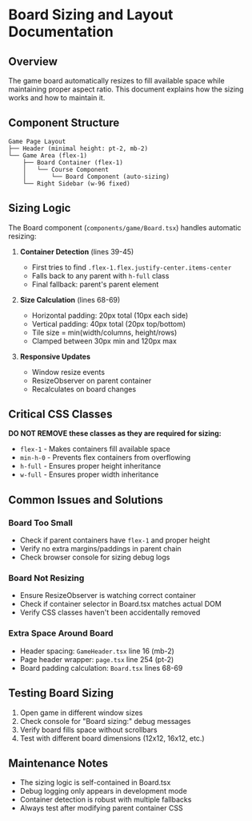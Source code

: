 # Board Sizing and Layout Documentation

## Overview
The game board automatically resizes to fill available space while maintaining proper aspect ratio. This document explains how the sizing works and how to maintain it.

## Component Structure

```
Game Page Layout
├── Header (minimal height: pt-2, mb-2)
└── Game Area (flex-1)
    ├── Board Container (flex-1)
    │   └── Course Component
    │       └── Board Component (auto-sizing)
    └── Right Sidebar (w-96 fixed)
```

## Sizing Logic

The Board component (`components/game/Board.tsx`) handles automatic resizing:

1. **Container Detection** (lines 39-45)
   - First tries to find `.flex-1.flex.justify-center.items-center`
   - Falls back to any parent with `h-full` class
   - Final fallback: parent's parent element

2. **Size Calculation** (lines 68-69)
   - Horizontal padding: 20px total (10px each side)
   - Vertical padding: 40px total (20px top/bottom)
   - Tile size = min(width/columns, height/rows)
   - Clamped between 30px min and 120px max

3. **Responsive Updates**
   - Window resize events
   - ResizeObserver on parent container
   - Recalculates on board changes

## Critical CSS Classes

**DO NOT REMOVE these classes as they are required for sizing:**

- `flex-1` - Makes containers fill available space
- `min-h-0` - Prevents flex containers from overflowing
- `h-full` - Ensures proper height inheritance
- `w-full` - Ensures proper width inheritance

## Common Issues and Solutions

### Board Too Small
- Check if parent containers have `flex-1` and proper height
- Verify no extra margins/paddings in parent chain
- Check browser console for sizing debug logs

### Board Not Resizing
- Ensure ResizeObserver is watching correct container
- Check if container selector in Board.tsx matches actual DOM
- Verify CSS classes haven't been accidentally removed

### Extra Space Around Board
- Header spacing: `GameHeader.tsx` line 16 (mb-2)
- Page header wrapper: `page.tsx` line 254 (pt-2)
- Board padding calculation: `Board.tsx` lines 68-69

## Testing Board Sizing

1. Open game in different window sizes
2. Check console for "Board sizing:" debug messages
3. Verify board fills space without scrollbars
4. Test with different board dimensions (12x12, 16x12, etc.)

## Maintenance Notes

- The sizing logic is self-contained in Board.tsx
- Debug logging only appears in development mode
- Container detection is robust with multiple fallbacks
- Always test after modifying parent container CSS